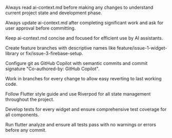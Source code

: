 Always read ai-context.md before making any changes to understand current project state and development phase.

Always update ai-context.md after completing significant work and ask for user approval before committing.

Keep ai-context.md concise and focused for efficient use by AI assistants.

Create feature branches with descriptive names like feature/issue-1-widget-library or fix/issue-3-firebase-setup.

Configure git as GitHub Copilot with semantic commits and commit signature "Co-authored-by: GitHub Copilot".

Work in branches for every change to allow easy reverting to last working code.

Follow Flutter style guide and use Riverpod for all state management throughout the project.

Develop tests for every widget and ensure comprehensive test coverage for all components.

Run flutter analyze and ensure all tests pass with no warnings or errors before any commit.
